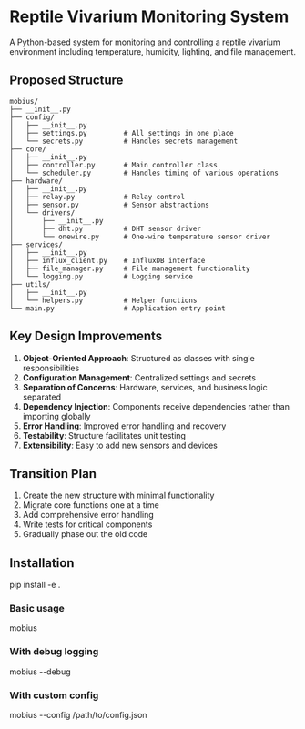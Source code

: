 # Reptile Vivarium Monitoring System

A Python-based system for monitoring and controlling a reptile vivarium environment including temperature, humidity, lighting, and file management.

## Proposed Structure

```
mobius/
├── __init__.py
├── config/
│   ├── __init__.py
│   ├── settings.py         # All settings in one place
│   └── secrets.py          # Handles secrets management
├── core/
│   ├── __init__.py
│   ├── controller.py       # Main controller class
│   └── scheduler.py        # Handles timing of various operations
├── hardware/
│   ├── __init__.py
│   ├── relay.py            # Relay control
│   ├── sensor.py           # Sensor abstractions
│   └── drivers/
│       ├── __init__.py
│       ├── dht.py          # DHT sensor driver
│       └── onewire.py      # One-wire temperature sensor driver
├── services/
│   ├── __init__.py
│   ├── influx_client.py    # InfluxDB interface
│   ├── file_manager.py     # File management functionality
│   └── logging.py          # Logging service
├── utils/
│   ├── __init__.py
│   └── helpers.py          # Helper functions
└── main.py                 # Application entry point
```

## Key Design Improvements

1. **Object-Oriented Approach**: Structured as classes with single responsibilities
2. **Configuration Management**: Centralized settings and secrets
3. **Separation of Concerns**: Hardware, services, and business logic separated
4. **Dependency Injection**: Components receive dependencies rather than importing globally
5. **Error Handling**: Improved error handling and recovery
6. **Testability**: Structure facilitates unit testing
7. **Extensibility**: Easy to add new sensors and devices

## Transition Plan

1. Create the new structure with minimal functionality
2. Migrate core functions one at a time
3. Add comprehensive error handling
4. Write tests for critical components
5. Gradually phase out the old code

## Installation
pip install -e .
   
### Basic usage
mobius
   
### With debug logging
mobius --debug
   
### With custom config
mobius --config /path/to/config.json